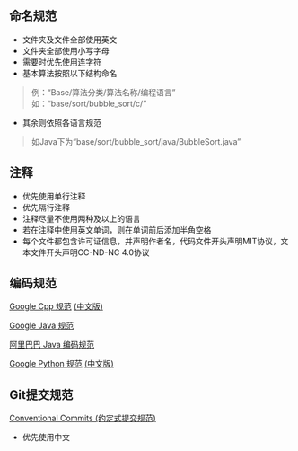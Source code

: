 ## 命名规范
- 文件夹及文件全部使用英文
- 文件夹全部使用小写字母
- 需要时优先使用连字符
- 基本算法按照以下结构命名

> 例：“Base/算法分类/算法名称/编程语言”
> 如：“base/sort/bubble_sort/c/”

- 其余则依照各语言规范

> 如Java下为“base/sort/bubble_sort/java/BubbleSort.java”

## 注释
- 优先使用单行注释
- 优先隔行注释
- 注释尽量不使用两种及以上的语言
- 若在注释中使用英文单词，则在单词前后添加半角空格
- 每个文件都包含许可证信息，并声明作者名，代码文件开头声明MIT协议，文本文件开头声明CC-ND-NC 4.0协议

## 编码规范
[Google Cpp 规范](https://google.github.io/styleguide/cppguide.html)
[(中文版)](https://zh-google-styleguide.readthedocs.io/en/latest/google-cpp-styleguide/)

[Google Java 规范](https://google.github.io/styleguide/javaguide.html)

[阿里巴巴 Java 编码规范](https://ucc.alicdn.com/download/%E9%98%BF%E9%87%8C%E5%B7%B4%E5%B7%B4Java%E5%BC%80%E5%8F%91%E6%89%8B%E5%86%8C1.4.0.pdf)

[Google Python 规范](https://google.github.io/styleguide/javaguide.html)
[(中文版)](https://zh-google-styleguide.readthedocs.io/en/latest/google-python-styleguide/)

## Git提交规范
[Conventional Commits (约定式提交规范)](https://www.conventionalcommits.org/zh-hans/v1.0.0/)

- 优先使用中文

